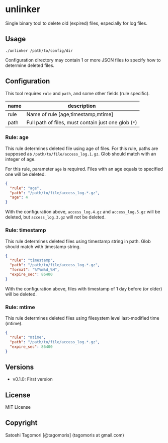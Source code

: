 # unlinker

Single binary tool to delete old (expired) files, especially for log files.

## Usage

```
./unlinker /path/to/config/dir
```

Configuration directory may contain 1 or more JSON files to specify how to determine deleted files.

## Configuration

This tool requires `rule` and `path`, and some other fields (rule specific).

|name|description|
|----|-----------|
|rule|Name of rule [age,timestamp,mtime]|
|path|Full path of files, must contain just one glob (`*`)|

### Rule: age

This rule determines deleted file using age of files. For this rule, paths are supposed as `/path/to/file/access_log.1.gz`. Glob should match with an integer of age.

For this rule, parameter `age` is required. Files with an age equals to specified one will be deleted.

```json
{
  "rule": "age",
  "path": "/path/to/file/access_log.*.gz",
  "age": 4
}
```

With the configuration above, `access_log.4.gz` and `access_log.5.gz` will be deleted, but `access_log.3.gz` will not be deleted.

### Rule: timestamp

This rule determines deleted files using timestamp string in path. Glob should match with timestamp string.

```json
{
  "rule": "timestamp",
  "path": "/path/to/file/access_log.*.gz",
  "format": "%Y%m%d_%H",
  "expire_sec": 86400
}
```

With the configuration above, files with timestamp of 1 day before (or older) will be deleted.

### Rule: mtime

This rule determines deleted files using filesystem level last-modified time (mtime).

```json
{
  "rule": "mtime",
  "path": "/path/to/file/access_log.*.gz",
  "expire_sec": 86400
}
```

## Versions

- v0.1.0: First version

## License

MIT License

## Copyright

Satoshi Tagomori [@tagomoris] (tagomoris at gmail.com)
